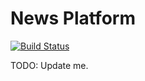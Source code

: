 # News Platform

[![Build Status](https://travis-ci.org/riacataquian/news.svg?branch=master)](https://travis-ci.org/riacataquian/news)

TODO: Update me.
